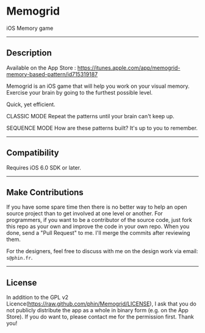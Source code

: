 # Memogrid
iOS Memory game

---

## Description

Available on the App Store : https://itunes.apple.com/app/memogrid-memory-based-pattern/id715319187

Memogrid is an iOS game that will help you work on your visual memory.
Exercise your brain by going to the furthest possible level.

Quick, yet efficient.

CLASSIC MODE
Repeat the patterns until your brain can't keep up.

SEQUENCE MODE
How are these patterns built? It's up to you to remember.

---
## Compatibility

Requires iOS 6.0 SDK or later.

---
## Make Contributions

If you have some spare time then there is no better way to help an open source project than to get involved at one level or another. For programmers, if you want to be a contributor of the source code, just fork this repo as your own and improve the code in your own repo. When you done, send a "Pull Request" to me. I'll merge the commits after reviewing them.

For the designers, feel free to discuss with me on the design work via email: `s@phin.fr`.

---
## License

In addition to the GPL v2 Licence(https://raw.github.com/phin/Memogrid/LICENSE), I ask that you do not publicly distribute the app as a whole in binary form (e.g. on the App Store). If you do want to, please contact me for the permission first. Thank you!
